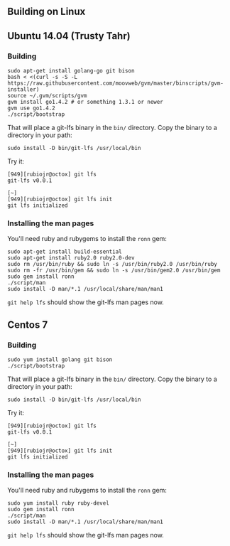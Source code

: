 ## Building on Linux

## Ubuntu 14.04 (Trusty Tahr)

### Building

```
sudo apt-get install golang-go git bison
bash < <(curl -s -S -L https://raw.githubusercontent.com/moovweb/gvm/master/binscripts/gvm-installer)
source ~/.gvm/scripts/gvm
gvm install go1.4.2 # or something 1.3.1 or newer
gvm use go1.4.2
./script/bootstrap
```

That will place a git-lfs binary in the `bin/` directory. Copy the binary to a directory in your path:

```
sudo install -D bin/git-lfs /usr/local/bin
```

Try it:

```
[949][rubiojr@octox] git lfs
git-lfs v0.0.1

[~]
[949][rubiojr@octox] git lfs init
git lfs initialized
```

### Installing the man pages

You'll need ruby and rubygems to install the `ronn` gem:


```
sudo apt-get install build-essential
sudo apt-get install ruby2.0 ruby2.0-dev
sudo rm /usr/bin/ruby && sudo ln -s /usr/bin/ruby2.0 /usr/bin/ruby
sudo rm -fr /usr/bin/gem && sudo ln -s /usr/bin/gem2.0 /usr/bin/gem
sudo gem install ronn
./script/man
sudo install -D man/*.1 /usr/local/share/man/man1
```

`git help lfs` should show the git-lfs man pages now.


## Centos 7

### Building

```
sudo yum install golang git bison
./script/bootstrap
```

That will place a git-lfs binary in the `bin/` directory. Copy the binary to a directory in your path:

```
sudo install -D bin/git-lfs /usr/local/bin
```

Try it:

```
[949][rubiojr@octox] git lfs
git-lfs v0.0.1

[~]
[949][rubiojr@octox] git lfs init
git lfs initialized
```

### Installing the man pages

You'll need ruby and rubygems to install the `ronn` gem:


```
sudo yum install ruby ruby-devel
sudo gem install ronn
./script/man
sudo install -D man/*.1 /usr/local/share/man/man1
```

`git help lfs` should show the git-lfs man pages now.
